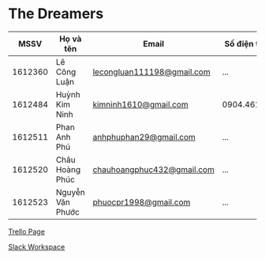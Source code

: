 # The Dreamers

MSSV | Họ và tên | Email | Số điện thoại
--- | --- | --- | ---
1612360 | Lê Công Luận | lecongluan111198@gmail.com | ...
1612484 | Huỳnh Kim Ninh | kimninh1610@gmail.com | 0904.461.762
1612511 | Phan Anh Phú | anhphuphan29@gmail.com | ...
1612520 | Châu Hoàng Phúc | chauhoangphuc432@gmail.com | ...
1612523 | Nguyễn Văn Phước | phuocpr1998@gmail.com | ...

[Trello Page](https://trello.com/b/ToKC24Jk)

[Slack Workspace](https://the-dreamers-world.slack.com)